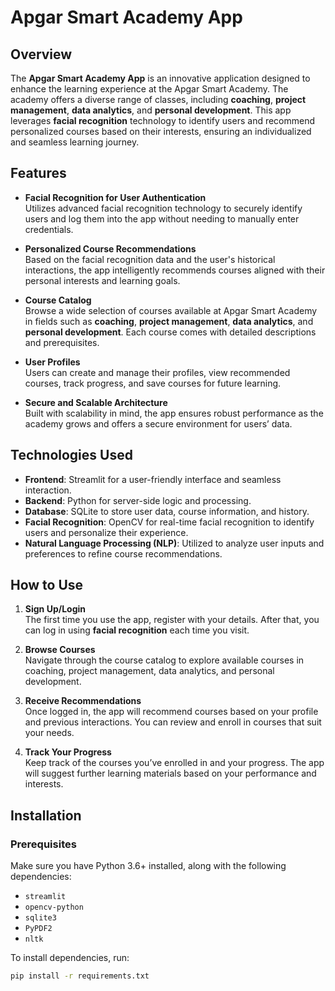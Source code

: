 # Apgar Smart Academy App

## Overview
The **Apgar Smart Academy App** is an innovative application designed to enhance the learning experience at the Apgar Smart Academy. The academy offers a diverse range of classes, including **coaching**, **project management**, **data analytics**, and **personal development**. This app leverages **facial recognition** technology to identify users and recommend personalized courses based on their interests, ensuring an individualized and seamless learning journey.

## Features

- **Facial Recognition for User Authentication**  
  Utilizes advanced facial recognition technology to securely identify users and log them into the app without needing to manually enter credentials.

- **Personalized Course Recommendations**  
  Based on the facial recognition data and the user's historical interactions, the app intelligently recommends courses aligned with their personal interests and learning goals.

- **Course Catalog**  
  Browse a wide selection of courses available at Apgar Smart Academy in fields such as **coaching**, **project management**, **data analytics**, and **personal development**. Each course comes with detailed descriptions and prerequisites.

- **User Profiles**  
  Users can create and manage their profiles, view recommended courses, track progress, and save courses for future learning.

- **Secure and Scalable Architecture**  
  Built with scalability in mind, the app ensures robust performance as the academy grows and offers a secure environment for users’ data.

## Technologies Used

- **Frontend**: Streamlit for a user-friendly interface and seamless interaction.
- **Backend**: Python for server-side logic and processing.
- **Database**: SQLite to store user data, course information, and history.
- **Facial Recognition**: OpenCV for real-time facial recognition to identify users and personalize their experience.
- **Natural Language Processing (NLP)**: Utilized to analyze user inputs and preferences to refine course recommendations.

## How to Use

1. **Sign Up/Login**  
   The first time you use the app, register with your details. After that, you can log in using **facial recognition** each time you visit.

2. **Browse Courses**  
   Navigate through the course catalog to explore available courses in coaching, project management, data analytics, and personal development.

3. **Receive Recommendations**  
   Once logged in, the app will recommend courses based on your profile and previous interactions. You can review and enroll in courses that suit your needs.

4. **Track Your Progress**  
   Keep track of the courses you’ve enrolled in and your progress. The app will suggest further learning materials based on your performance and interests.

## Installation

### Prerequisites
Make sure you have Python 3.6+ installed, along with the following dependencies:

- `streamlit`
- `opencv-python`
- `sqlite3`
- `PyPDF2`
- `nltk`

To install dependencies, run:
```bash
pip install -r requirements.txt
